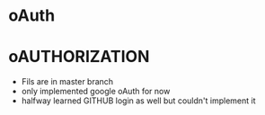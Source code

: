 # oAuth

# oAUTHORIZATION 

- Fils are in master branch
- only implemented google oAuth for now
- halfway learned GITHUB login as well but couldn't implement it 
